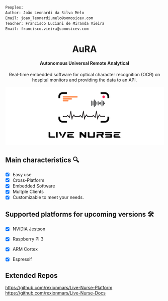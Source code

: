 ```sh
Peoples:
Author: João Leonardi da Silva Melo
Email: joao_leonardi.melo@somosicev.com
Teacher: Francisco Luciani de Miranda Vieira
Email: francisco.vieira@somosicev.com
```

<div align=center>
  <h1 align=center>AuRA</h1>
  <h4>Autonomous Universal Remote Analytical</h4>
  <p align=center>Real-time embedded software for optical character recognition (OCR) on hospital monitors and providing the data to an API.</p>
</div>
<img src="images/live-nurse-logo.jpg" alt="Snake logo">
<!--
## OCR Basic Archtecture
<img src="thumbnail-git/ocr.png" alt="Snake logo">

## Basic Multithread Archtecture
<img src="images/arch.png" alt="Snake logo">

## Basic Archtecture API
<img src="images/api.png" alt="Snake logo">
This software is in the early stages of development and currently does not have any documentation or demonstration of its usage. Please stay tuned for more information as the project progresses.


## Keras OCR
<br>Check the results at: https://github.com/rexionmars/liver-heart/tree/master/xresults

<img src="images/keras.jpg" alt="Snake logo">

## Embedded Platform
<img src="images/platform.png" alt="Snake logo">
-->

## Main characteristics 🔍
- [x] Easy use
- [X] Cross-Platform
- [X] Embedded Software
- [x] Multple Clients
- [x] Customizable to meet your needs.
## Supported platforms for upcoming versions 🛠
- [x] NVIDIA Jestson
- [x] Raspberry PI 3
- [x] ARM Cortex
- [x] Espressif


## Extended Repos
https://github.com/rexionmars/Live-Nurse-Platform
https://github.com/rexionmars/Live-Nurse-Docs

